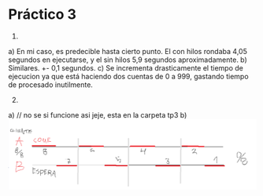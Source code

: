 # Práctico 3
1) 
a) En mi caso, es predecible hasta cierto punto. El con hilos rondaba 4,05 segundos en ejecutarse, y el sin hilos 5,9 segundos aproximadamente.
b) Similares. +- 0,1 segundos.
c) Se incrementa drasticamente el tiempo de ejecucion ya que está haciendo dos cuentas de 0 a 999, gastando tiempo de procesado inutilmente.

2)
a) <a src = "./TP3/con_race_condition.c" > // no se si funcione asi jeje, esta en la carpeta tp3
b) <img src="./TP3/dosbe.png" />
